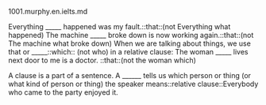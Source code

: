 1001.murphy.en.ielts.md

Everything _____ happened was my fault.::that::(not Everything what happened)
The machine _____ broke down is now working again.::that::(not The machine what broke down)
When we are talking about things, we use that or _____::which:: (not who) in a relative clause:
The woman _____ lives next door to me is a doctor. ::that::(not the woman which)


A clause is a part of a sentence. A ______ tells us which person or thing (or what kind of person or thing) the speaker means::relative clause::Everybody who came to the party enjoyed it.